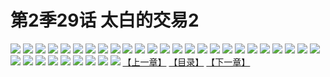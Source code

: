 # 第2季29话 太白的交易2
![](https://s2.baozimh.com/scomic/sanyanxiaotianlu-samanhua/0/469-r5o6/1.jpg)
![](https://s2.baozimh.com/scomic/sanyanxiaotianlu-samanhua/0/469-r5o6/2.jpg)
![](https://s2.baozimh.com/scomic/sanyanxiaotianlu-samanhua/0/469-r5o6/3.jpg)
![](https://s2.baozimh.com/scomic/sanyanxiaotianlu-samanhua/0/469-r5o6/4.jpg)
![](https://s2.baozimh.com/scomic/sanyanxiaotianlu-samanhua/0/469-r5o6/5.jpg)
![](https://s2.baozimh.com/scomic/sanyanxiaotianlu-samanhua/0/469-r5o6/6.jpg)
![](https://s2.baozimh.com/scomic/sanyanxiaotianlu-samanhua/0/469-r5o6/7.jpg)
![](https://s2.baozimh.com/scomic/sanyanxiaotianlu-samanhua/0/469-r5o6/8.jpg)
![](https://s2.baozimh.com/scomic/sanyanxiaotianlu-samanhua/0/469-r5o6/9.jpg)
![](https://s2.baozimh.com/scomic/sanyanxiaotianlu-samanhua/0/469-r5o6/10.jpg)
![](https://s2.baozimh.com/scomic/sanyanxiaotianlu-samanhua/0/469-r5o6/11.jpg)
![](https://s2.baozimh.com/scomic/sanyanxiaotianlu-samanhua/0/469-r5o6/12.jpg)
![](https://s2.baozimh.com/scomic/sanyanxiaotianlu-samanhua/0/469-r5o6/13.jpg)
![](https://s2.baozimh.com/scomic/sanyanxiaotianlu-samanhua/0/469-r5o6/14.jpg)
![](https://s2.baozimh.com/scomic/sanyanxiaotianlu-samanhua/0/469-r5o6/15.jpg)
![](https://s2.baozimh.com/scomic/sanyanxiaotianlu-samanhua/0/469-r5o6/16.jpg)
![](https://s2.baozimh.com/scomic/sanyanxiaotianlu-samanhua/0/469-r5o6/17.jpg)
![](https://s2.baozimh.com/scomic/sanyanxiaotianlu-samanhua/0/469-r5o6/18.jpg)
![](https://s2.baozimh.com/scomic/sanyanxiaotianlu-samanhua/0/469-r5o6/19.jpg)
![](https://s2.baozimh.com/scomic/sanyanxiaotianlu-samanhua/0/469-r5o6/20.jpg)
![](https://s2.baozimh.com/scomic/sanyanxiaotianlu-samanhua/0/469-r5o6/21.jpg)
![](https://s2.baozimh.com/scomic/sanyanxiaotianlu-samanhua/0/469-r5o6/22.jpg)
![](https://s2.baozimh.com/scomic/sanyanxiaotianlu-samanhua/0/469-r5o6/23.jpg)
![](https://s2.baozimh.com/scomic/sanyanxiaotianlu-samanhua/0/469-r5o6/24.jpg)
![](https://s2.baozimh.com/scomic/sanyanxiaotianlu-samanhua/0/469-r5o6/25.jpg)
![](https://s2.baozimh.com/scomic/sanyanxiaotianlu-samanhua/0/469-r5o6/26.jpg)
![](https://s2.baozimh.com/scomic/sanyanxiaotianlu-samanhua/0/469-r5o6/27.jpg)
![](https://s2.baozimh.com/scomic/sanyanxiaotianlu-samanhua/0/469-r5o6/28.jpg)
![](https://s2.baozimh.com/scomic/sanyanxiaotianlu-samanhua/0/469-r5o6/29.jpg)
![](https://s2.baozimh.com/scomic/sanyanxiaotianlu-samanhua/0/469-r5o6/30.jpg)
![](https://s2.baozimh.com/scomic/sanyanxiaotianlu-samanhua/0/469-r5o6/31.jpg)
![](https://s2.baozimh.com/scomic/sanyanxiaotianlu-samanhua/0/469-r5o6/32.jpg)
![](https://s2.baozimh.com/scomic/sanyanxiaotianlu-samanhua/0/469-r5o6/33.jpg)
![](https://s2.baozimh.com/scomic/sanyanxiaotianlu-samanhua/0/469-r5o6/34.jpg)
[【上一章】](./469.md)
[【目录】](./README.md)
[【下一章】](./471.md)
